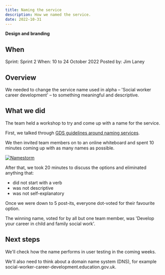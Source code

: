 ```yaml
---
title: Naming the service
description: How we named the service.
date: 2022-10-31
---
```


<strong class="govuk-tag govuk-tag--yellow">Design and branding</strong>

## When
Sprint: Sprint 2
When: 10 to 24 October 2022
Posted by: Jim Laney

## Overview
We needed to change the service name used in alpha – 'Social worker career development' – to something meaningful and descriptive.

## What we did
The team held a workshop to try and come up with a name for the service.

First, we talked through <a href="https://www.gov.uk/service-manual/design/naming-your-service">GDS guidelines around naming services</a>.

We then invited team members on to an online whiteboard and spent 10 minutes coming up with as many names as possible.

<a href="namestorm.png" target="_blank">![Namestorm](namestorm.png "Namestorm")</a>

After that, we took 20 minutes to discuss the options and eliminated anything that:

- did not start with a verb
- was not descriptive
- was not self-explanatory

Once we were down to 5 post-its, everyone dot-voted for their favourite option.

The winning name, voted for by all but one team member, was 'Develop your career in child and family social work'.

## Next steps

We'll check how the name performs in user testing in the coming weeks.

We'll also need to think about a domain name system (DNS), for example social-worker-career-development.education.gov.uk.
